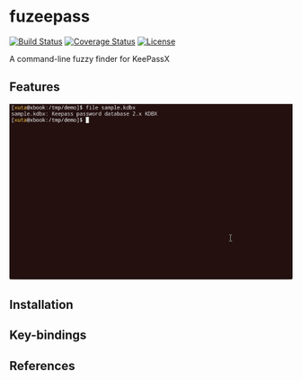 # fuzeepass

[![Build Status](https://img.shields.io/endpoint.svg?url=https%3A%2F%2Factions-badge.atrox.dev%2Fxuta%2Ffuzeepass%2Fbadge%3Fref%3Dmain&style=flat)](https://actions-badge.atrox.dev/xuta/fuzeepass/goto?ref=main)
[![Coverage Status](https://coveralls.io/repos/github/xuta/fuzeepass/badge.svg?branch=main)](https://coveralls.io/github/xuta/fuzeepass?branch=main)
[![License](https://img.shields.io/badge/License-MIT-brightgreen.svg)](https://github.com/xuta/fuzeepass/blob/main/LICENSE)

A command-line fuzzy finder for KeePassX

## Features
![Animated demonstration](/assets/fuzeepass_1.gif)


## Installation

## Key-bindings

## References
